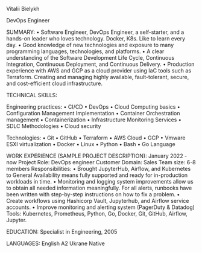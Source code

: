 Vitalii Bielykh

DevOps Engineer

SUMMARY:
•	Software Engineer, DevOps Engineer, a self-starter, and a hands-on leader who loves technology. Docker, K8s. Like to learn every day.
•	Good knowledge of new technologies and exposure to many programming languages, technologies, and platforms.
•	A clear understanding of the Software Development Life Cycle, Continuous Integration, Continuous Deployment, and Continuous Delivery.
•	Production experience with AWS and GCP as a cloud provider using IaC tools such as Terraform. Creating and managing highly available, fault-tolerant, secure, and cost-efficient cloud infrastructure.

TECHNICAL SKILLS:

Engineering practices:
•	CI/CD
•	DevOps
•	Cloud Computing basics
•	Configuration Management Implementation
•	Container Orchestration management
•	Containerization
•	Infrastructure Monitoring Services
•	SDLC Methodologies
•	Cloud security

Technologies:
•	Git
•	GitHub
•	Terraform
•	AWS Cloud
•	GCP
•	Vmware ESXI virtualization
•	Docker
•	Linux
•	Python
•	Bash
•	Go Language

WORK EXPERIENCE (SAMPLE PROJECT DESCRIPTION):
January 2022 - now
Project Role: DevOps engineer
Customer Domain: Sales
Team size: 6-8 members
Responsibilities:
•	Brought JupyterHub, Airflow, and Kubernetes to General Availability means fully supported and ready for in-production workloads in time.
•	Monitoring and logging system improvements allow us to obtain all needed information meaningfully. For all alerts, runbooks have been written with step-by-step instructions on how to fix a problem.
•	Create workflows using Hashicorp Vault, Jupyterhub, and Airflow service accounts.
•	Improve monitoring and alerting system (PagerDuty & Datadog)
Tools:  Kubernetes, Prometheus, Python, Go, Docker, Git, GitHub,  Airflow, Jupyter.

EDUCATION:
Specialist in Engineering, 2005

LANGUAGES:
English A2
Ukrane Native
